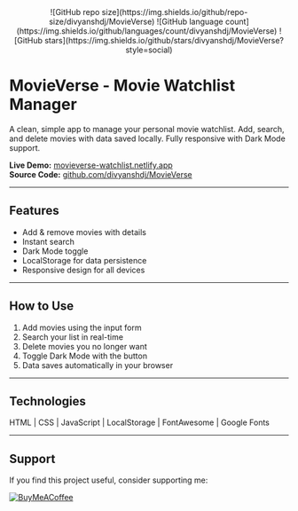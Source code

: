 <div align="center">
  ![GitHub repo size](https://img.shields.io/github/repo-size/divyanshdj/MovieVerse)
  ![GitHub language count](https://img.shields.io/github/languages/count/divyanshdj/MovieVerse)
  ![GitHub stars](https://img.shields.io/github/stars/divyanshdj/MovieVerse?style=social)
</div>

# MovieVerse - Movie Watchlist Manager

A clean, simple app to manage your personal movie watchlist. Add, search, and delete movies with data saved locally. Fully responsive with Dark Mode support.

**Live Demo:** [movieverse-watchlist.netlify.app](https://movieverse-watchlist.netlify.app/)  
**Source Code:** [github.com/divyanshdj/MovieVerse](https://github.com/divyanshdj/MovieVerse)

---

## Features

- Add & remove movies with details  
- Instant search  
- Dark Mode toggle  
- LocalStorage for data persistence  
- Responsive design for all devices  

---

## How to Use

1. Add movies using the input form  
2. Search your list in real-time  
3. Delete movies you no longer want  
4. Toggle Dark Mode with the button  
5. Data saves automatically in your browser  

---

## Technologies

HTML | CSS | JavaScript | LocalStorage | FontAwesome | Google Fonts

---

## Support

If you find this project useful, consider supporting me:

<div align="left">

[![BuyMeACoffee](https://img.shields.io/badge/Buy%20Me%20a%20Coffee-ffdd00?style=for-the-badge&logo=buy-me-a-coffee&logoColor=black)](https://buymeacoffee.com/djboss88347)

</div>

</div>
